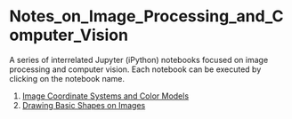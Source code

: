 # Notes_on_Image_Processing_and_Computer_Vision

A series of interrelated Jupyter (iPython) notebooks focused on image processing and computer vision. Each notebook can be executed by clicking on the notebook name.

<ol>
  <li> <a href= "https://nbviewer.jupyter.org/github/daveking63/Notes_on_Image_Processing_and_Computer_Vision/blob/main/Image_Coordinate_Systems_and_Color_Models/images/notes_for_image_processing_coordinates_colors_git_version.ipynb">Image Coordinate Systems and Color Models</a>
  </li>
  <li>
    <a href="https://nbviewer.jupyter.org/github/daveking63/Notes_on_Image_Processing_and_Computer_Vision/blob/main/Drawing_Shapes_on_Images/notes_for_image_processing_drawing_basic_shapes_git_version.ipynb">Drawing Basic Shapes on Images</a>
  </li>
</ol>
